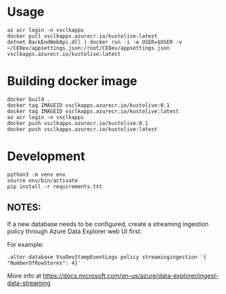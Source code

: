 
# Usage

```
az acr login -n vsclkapps
docker pull vsclkapps.azurecr.io/kustolive:latest
dotnet BackEndWebApi.dll | docker run -i -e USER=$USER -v ~/CEDev/appsettings.json:/root/CEDev/appsettings.json vsclkapps.azurecr.io/kustolive:latest
```

# Building docker image

```
docker build .
docker tag IMAGEID vsclkapps.azurecr.io/kustolive:0.1
docker tag IMAGEID vsclkapps.azurecr.io/kustolive:latest
az acr login -n vsclkapps
docker push vsclkapps.azurecr.io/kustolive:0.1
docker push vsclkapps.azurecr.io/kustolive:latest
```

# Development

```
python3 -m venv env
source env/bin/activate
pip install -r requirements.txt
```


## NOTES:
If a new database needs to be configured, create a streaming ingestion policy through Azure Data Explorer web UI first.

For example:
```
.alter database VsoDevStampEventLogs policy streamingingestion '{  "NumberOfRowStores": 4}'
```
More info at https://docs.microsoft.com/en-us/azure/data-explorer/ingest-data-streaming